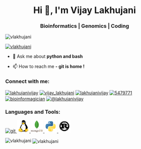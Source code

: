 <h1 align="center">Hi 👋, I'm Vijay Lakhujani</h1>
<h3 align="center">Bioinformatics | Genomics | Coding</h3>

<p align="left"> <img src="https://komarev.com/ghpvc/?username=vlakhujani&label=Profile%20views&color=0e75b6&style=flat" alt="vlakhujani" /> </p>

<p align="left"> <a href="https://github.com/ryo-ma/github-profile-trophy"><img src="https://github-profile-trophy.vercel.app/?username=vlakhujani" alt="vlakhujani" /></a> </p>

- 💬 Ask me about **python and bash**

- 📫 How to reach me **- git is home !**

<h3 align="left">Connect with me:</h3>
<p align="left">
<a href="https://codepen.io/lakhujanivijay" target="blank"><img align="center" src="https://cdn.jsdelivr.net/npm/simple-icons@3.0.1/icons/codepen.svg" alt="lakhujanivijay" height="30" width="40" /></a>
<a href="https://twitter.com/vijay_lakhujani" target="blank"><img align="center" src="https://cdn.jsdelivr.net/npm/simple-icons@3.0.1/icons/twitter.svg" alt="vijay_lakhujani" height="30" width="40" /></a>
<a href="https://linkedin.com/in/lakhujanivijay" target="blank"><img align="center" src="https://cdn.jsdelivr.net/npm/simple-icons@3.0.1/icons/linkedin.svg" alt="lakhujanivijay" height="30" width="40" /></a>
<a href="https://stackoverflow.com/users/5479771" target="blank"><img align="center" src="https://cdn.jsdelivr.net/npm/simple-icons@3.0.1/icons/stackoverflow.svg" alt="5479771" height="30" width="40" /></a>
<a href="https://instagram.com/bioinformagician" target="blank"><img align="center" src="https://cdn.jsdelivr.net/npm/simple-icons@3.0.1/icons/instagram.svg" alt="bioinformagician" height="30" width="40" /></a>
<a href="https://medium.com/@lakhujanivijay" target="blank"><img align="center" src="https://cdn.jsdelivr.net/npm/simple-icons@3.0.1/icons/medium.svg" alt="@lakhujanivijay" height="30" width="40" /></a>
</p>

<h3 align="left">Languages and Tools:</h3>
<p align="left"> <a href="https://git-scm.com/" target="_blank"> <img src="https://www.vectorlogo.zone/logos/git-scm/git-scm-icon.svg" alt="git" width="40" height="40"/> </a> <a href="https://www.linux.org/" target="_blank"> <img src="https://raw.githubusercontent.com/devicons/devicon/master/icons/linux/linux-original.svg" alt="linux" width="40" height="40"/> </a> <a href="https://www.mongodb.com/" target="_blank"> <img src="https://raw.githubusercontent.com/devicons/devicon/master/icons/mongodb/mongodb-original-wordmark.svg" alt="mongodb" width="40" height="40"/> </a> <a href="https://www.python.org" target="_blank"> <img src="https://raw.githubusercontent.com/devicons/devicon/master/icons/python/python-original.svg" alt="python" width="40" height="40"/> </a> <a href="https://www.rust-lang.org" target="_blank"> <img src="https://raw.githubusercontent.com/devicons/devicon/master/icons/rust/rust-plain.svg" alt="rust" width="40" height="40"/> </a> </p>

<p><img align="left" src="https://github-readme-stats.vercel.app/api/top-langs?username=vlakhujani&show_icons=true&locale=en&layout=compact" alt="vlakhujani" /></p>

<p>&nbsp;<img align="center" src="https://github-readme-stats.vercel.app/api?username=vlakhujani&show_icons=true&locale=en" alt="vlakhujani" /></p>
